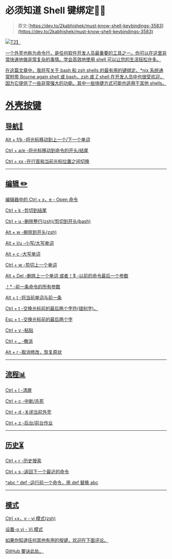# 必须知道 Shell 键绑定🐧🐚

> 原文:[https://dev.to/2kabhishek/must-know-shell-keybindings-3583](https://dev.to/2kabhishek/must-know-shell-keybindings-3583)

 <u>[![](../Images/1758ec9d0085e7811ffd00a1aa413743.png)T2】](https://lh3.googleusercontent.com/-TDi6xSFtwRk/XZSDoYQOShI/AAAAAAAALVg/qdf4E6qLMQkE4z3SkJnlx2Nx5C4QrXidwCLcBGAsYHQ/s1600/1570014102979239-0.png)

 <u><u>一个</u>外壳也称为命令行，是任何软件开发人员最重要的工具之一。你可以在这里非常快速地做非常复杂的事情。学会高效地使用 shell 可以让您的生活轻松许多。

在这篇文章中，我将写关于 bash 和 zsh shells 的最有用的键绑定。*nix 系统通常附带 Bourne again shell 或 bash，zsh 或 Z shell 在开发人员中也很受欢迎，因为它提供了一些非常强大的功能。其中一些快捷方式可能也适用于其他 shells。

# [](#shell-keybindings)**外壳按键**

## [](#navigation)**导航**🚀

Alt + f/b -将光标移动到上一个/下一个单词

Ctrl + a/e -将光标移动到命令的开头/结尾

Ctrl + xx -在行首和当前光标位置之间切换

* * *

## [](#editing)**编辑** ✏️

编辑器中的 Ctrl + x，e - Open 命令

Ctrl + k -剪切到结尾

Ctrl + u -删除整行(zsh)/剪切到开头(bash)

Alt + w -删除到开头(zsh)

Alt + l/u -小写/大写单词

Alt + c -大写单词

Ctrl + w -剪切上一个单词

Alt + Del -删除上一个单词
或者！$ -以前的命令最后一个参数

！* -前一条命令的所有参数

Alt + t -将当前单词与前一条

Ctrl + t -交换光标前的最后两个字符(错别字)。

Esc + t -交换光标前的最后两个字

Ctrl + y -粘贴

Ctrl + _ -撤消

Alt + r -取消修改，恢复原状

* * *

## [](#process)**流程**📊

Ctrl + l -清屏

Ctrl + c -中断/杀死

Ctrl + d -关闭当前外壳

Ctrl + z -后台/前台作业

* * *

## [](#history)**历史**⏳

Ctrl + r -历史搜索

Ctrl + s -返回下一个最近的命令

^abc ^ def -运行前一个命令，用 def 替换 abc

* * *

## [](#modes)**模式**

Ctrl +x，v - vi 模式(zsh)

设置-o vi - Vi 模式

如果你知道任何其他有用的按键，欢迎在下面评论。

GitHub 要诀[此处](https://gist.github.com/9c6d607e160b0439a186d4fbd1bd81df)。</u></u>